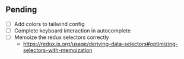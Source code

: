 ## Pending

- [ ] Add colors to tailwind config
- [ ] Complete keyboard interaction in autocomplete
- [ ] Memoize the redux selectors correctly
  - https://redux.js.org/usage/deriving-data-selectors#optimizing-selectors-with-memoization